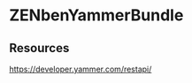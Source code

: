 ZENbenYammerBundle
=========================

Resources
---------
https://developer.yammer.com/restapi/